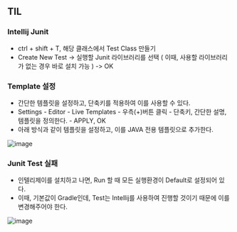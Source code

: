 
## TIL

### Intellij Junit
- ctrl + shift + T, 해당 클래스에서 Test Class 만들기
- Create New Test -> 실행할 Junit 라이브러리를 선택 ( 이때, 사용할 라이브러리가 없는 경우 바로 설치 가능 ) -> OK 

### Template 설정
- 간단한 템플릿을 설정하고, 단축키를 적용하여 이를 사용할 수 있다.
- Settings - Editor - Live Templates - 우측(+)버튼 클릭 - 단축키, 간단한 설명, 템플릿을 정의한다. - APPLY, OK
- 아래 방식과 같이 템플릿을 설정하고, 이를 JAVA 전용 템플릿으로 추가한다.

![image](https://user-images.githubusercontent.com/24373728/176902865-c381b4e9-193d-47cf-a9d4-d65ff563fb77.png)



### Junit Test 실패
- 인텔리제이를 설치하고 나면, Run 할 때 모든 실행환경이 Default로 설정되어 있다.
- 이때, 기본값이 Gradle인데, Test는 Intellij를 사용하여 진행할 것이기 때문에 이를 변경해주어야 한다. 

![image](https://user-images.githubusercontent.com/24373728/176902125-a4fec623-5fe1-461e-8b59-3a7f9b2a70a8.png)
